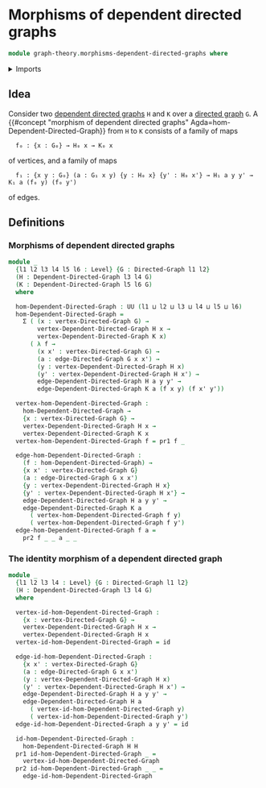 # Morphisms of dependent directed graphs

```agda
module graph-theory.morphisms-dependent-directed-graphs where
```

<details><summary>Imports</summary>

```agda
open import foundation.dependent-pair-types
open import foundation.function-types
open import foundation.universe-levels

open import graph-theory.dependent-directed-graphs
open import graph-theory.directed-graphs
```

</details>

## Idea

Consider two [dependent directed graphs](graph-theory.dependent-directed-graphs.md) `H` and `K` over a [directed graph](graph-theory.directed-graphs.md) `G`.
A {{#concept "morphism of dependent directed graphs" Agda=hom-Dependent-Directed-Graph}} from `H` to `K` consists of a family of maps

```text
  f₀ : {x : G₀} → H₀ x → K₀ x
```

of vertices, and a family of maps

```text
  f₁ : {x y : G₀} (a : G₁ x y) {y : H₀ x} {y' : H₀ x'} → H₁ a y y' → K₁ a (f₀ y) (f₀ y')
```

of edges.

## Definitions

### Morphisms of dependent directed graphs

```agda
module _
  {l1 l2 l3 l4 l5 l6 : Level} {G : Directed-Graph l1 l2}
  (H : Dependent-Directed-Graph l3 l4 G)
  (K : Dependent-Directed-Graph l5 l6 G)
  where

  hom-Dependent-Directed-Graph : UU (l1 ⊔ l2 ⊔ l3 ⊔ l4 ⊔ l5 ⊔ l6)
  hom-Dependent-Directed-Graph =
    Σ ( (x : vertex-Directed-Graph G) →
        vertex-Dependent-Directed-Graph H x →
        vertex-Dependent-Directed-Graph K x)
      ( λ f →
        (x x' : vertex-Directed-Graph G) →
        (a : edge-Directed-Graph G x x') →
        (y : vertex-Dependent-Directed-Graph H x)
        (y' : vertex-Dependent-Directed-Graph H x') →
        edge-Dependent-Directed-Graph H a y y' →
        edge-Dependent-Directed-Graph K a (f x y) (f x' y'))

  vertex-hom-Dependent-Directed-Graph :
    hom-Dependent-Directed-Graph →
    {x : vertex-Directed-Graph G} →
    vertex-Dependent-Directed-Graph H x →
    vertex-Dependent-Directed-Graph K x
  vertex-hom-Dependent-Directed-Graph f = pr1 f _

  edge-hom-Dependent-Directed-Graph :
    (f : hom-Dependent-Directed-Graph) →
    {x x' : vertex-Directed-Graph G}
    (a : edge-Directed-Graph G x x')
    {y : vertex-Dependent-Directed-Graph H x}
    {y' : vertex-Dependent-Directed-Graph H x'} →
    edge-Dependent-Directed-Graph H a y y' →
    edge-Dependent-Directed-Graph K a
      ( vertex-hom-Dependent-Directed-Graph f y)
      ( vertex-hom-Dependent-Directed-Graph f y')
  edge-hom-Dependent-Directed-Graph f a =
    pr2 f _ _ a _ _
```

### The identity morphism of a dependent directed graph

```agda
module _
  {l1 l2 l3 l4 : Level} {G : Directed-Graph l1 l2}
  (H : Dependent-Directed-Graph l3 l4 G)
  where

  vertex-id-hom-Dependent-Directed-Graph :
    {x : vertex-Directed-Graph G} →
    vertex-Dependent-Directed-Graph H x →
    vertex-Dependent-Directed-Graph H x
  vertex-id-hom-Dependent-Directed-Graph = id

  edge-id-hom-Dependent-Directed-Graph :
    {x x' : vertex-Directed-Graph G}
    (a : edge-Directed-Graph G x x')
    (y : vertex-Dependent-Directed-Graph H x)
    (y' : vertex-Dependent-Directed-Graph H x') →
    edge-Dependent-Directed-Graph H a y y' →
    edge-Dependent-Directed-Graph H a
      ( vertex-id-hom-Dependent-Directed-Graph y)
      ( vertex-id-hom-Dependent-Directed-Graph y')
  edge-id-hom-Dependent-Directed-Graph a y y' = id

  id-hom-Dependent-Directed-Graph :
    hom-Dependent-Directed-Graph H H
  pr1 id-hom-Dependent-Directed-Graph _ =
    vertex-id-hom-Dependent-Directed-Graph
  pr2 id-hom-Dependent-Directed-Graph _ _ =
    edge-id-hom-Dependent-Directed-Graph
```
